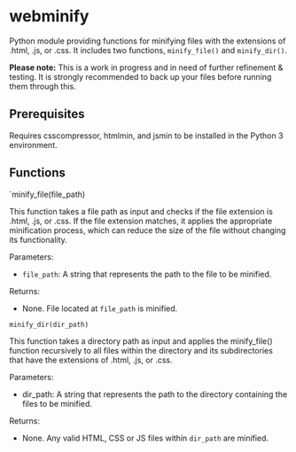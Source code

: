 # webminify

Python module providing functions for minifying files with the extensions of .html, .js, or .css. It includes two functions, `minify_file()` and `minify_dir()`.



**Please note:** This is a work in progress and in need of further refinement & testing. It is strongly recommended to back up your files before running them through this.



## Prerequisites

Requires csscompressor, htmlmin, and jsmin to be installed in the Python 3 environment.



## Functions

`minify_file(file_path)

This function takes a file path as input and checks if the file extension is .html, .js, or .css. If the file extension matches, it applies the appropriate minification process, which can reduce the size of the file without changing its functionality. 

Parameters:

- `file_path`: A string that represents the path to the file to be minified.

Returns:

- None. File located at `file_path` is minified.



`minify_dir(dir_path)`

This function takes a directory path as input and applies the minify_file() function recursively to all files within the directory and its subdirectories that have the extensions of .html, .js, or .css.

Parameters:

- dir_path: A string that represents the path to the directory containing the files to be minified.

Returns:

- None. Any valid HTML, CSS or JS files within `dir_path` are minified.
